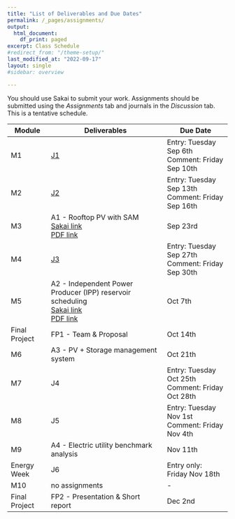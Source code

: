 ```yaml
---
title: "List of Deliverables and Due Dates"
permalink: /_pages/assignments/
output:
  html_document:
    df_print: paged
excerpt: Class Schedule
#redirect_from: "/theme-setup/"
last_modified_at: "2022-09-17"
layout: single
#sidebar: overview

---
```


You should use Sakai to submit your work. Assignments should be submitted using the *Assignments* tab and journals in the *Discussion* tab. This is a tentative schedule.
<br>

| Module |   Deliverables | Due Date |
|----|-------------|-------------------|
| M1 | [J1](https://sakai.duke.edu/portal/site/fc198b90-9d77-4c6b-8708-c9d0d044be5b/tool/26e522a4-84f3-4d97-9ad5-a7c405e8ea92/discussionForum/message/dfAllMessages) | Entry: Tuesday Sep 6th <br> Comment: Friday Sep 10th |
| M2 | [J2](https://sakai.duke.edu/portal/site/fc198b90-9d77-4c6b-8708-c9d0d044be5b/tool/26e522a4-84f3-4d97-9ad5-a7c405e8ea92/discussionForum/message/dfAllMessages) | Entry: Tuesday Sep 13th <br> Comment: Friday Sep 16th |
| M3 | A1 - Rooftop PV with SAM <br> [Sakai link](https://sakai.duke.edu/portal/site/fc198b90-9d77-4c6b-8708-c9d0d044be5b/tool/bf736605-42a0-41a8-987a-754e3066d785?panel=Main) <br> <a href="/docs/assignments/A1_F2022_ENV590.pdf" > PDF link </a>| Sep 23rd|
| M4 | [J3](https://sakai.duke.edu/portal/site/fc198b90-9d77-4c6b-8708-c9d0d044be5b/tool/26e522a4-84f3-4d97-9ad5-a7c405e8ea92/discussionForum/message/dfAllMessages) | Entry: Tuesday Sep 27th <br> Comment: Friday Sep 30th |
| M5 | A2 - Independent Power Producer (IPP) reservoir scheduling <br> [Sakai link](https://sakai.duke.edu/portal/site/fc198b90-9d77-4c6b-8708-c9d0d044be5b/tool/bf736605-42a0-41a8-987a-754e3066d785?panel=Main) <br> <a href="/docs/assignments/A2_F2022_ENV590.pdf" > PDF link </a>| Oct 7th|
| Final Project | FP1 - Team & Proposal | Oct 14th |
| M6 | A3 - PV + Storage management system | Oct 21th|
| M7 | J4 | Entry: Tuesday Oct 25th <br> Comment: Friday Oct 28th |
| M8 | J5 | Entry: Tuesday Nov 1st <br> Comment: Friday Nov 4th |
| M9 | A4 - Electric utility benchmark analysis | Nov 11th|
| Energy Week | J6 | Entry only: Friday Nov 18th |
| M10 | no assignments | - |
| Final Project | FP2 - Presentation & Short report | Dec 2nd |
